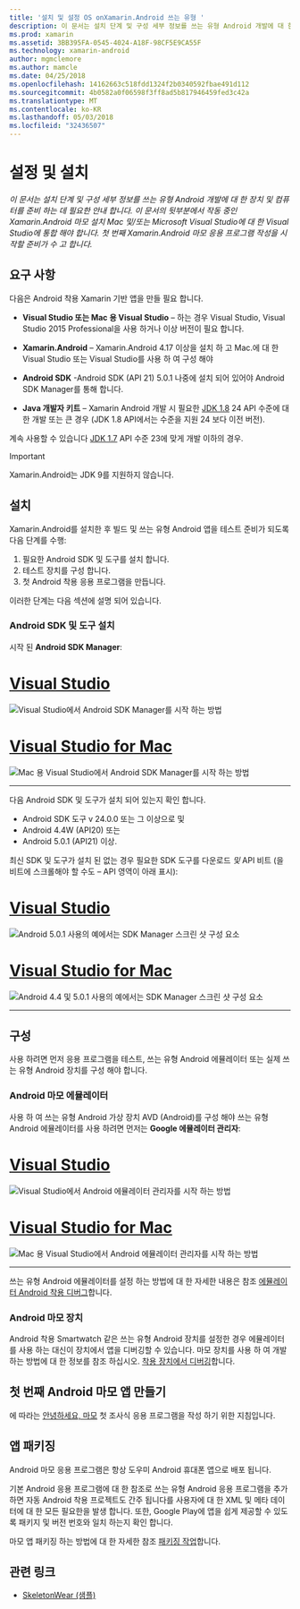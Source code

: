 ```yaml
---
title: '설치 및 설정 OS onXamarin.Android 쓰는 유형 '
description: 이 문서는 설치 단계 및 구성 세부 정보를 쓰는 유형 Android 개발에 대 한 장치 및 컴퓨터를 준비 하는 데 필요한 안내 합니다. 이 문서의 뒷부분에서 작동 중인 Xamarin.Android 마모 설치 Mac 및/또는 Microsoft Visual Studio에 대 한 Visual Studio에 통합 해야 합니다. 첫 번째 Xamarin.Android 마모 응용 프로그램 작성을 시작할 준비가 수 고 합니다.
ms.prod: xamarin
ms.assetid: 3BB395FA-0545-4024-A18F-98CF5E9CA55F
ms.technology: xamarin-android
author: mgmclemore
ms.author: mamcle
ms.date: 04/25/2018
ms.openlocfilehash: 14162663c518fdd1324f2b0340592fbae491d112
ms.sourcegitcommit: 4b0582a0f06598f3ff8ad5b817946459fed3c42a
ms.translationtype: MT
ms.contentlocale: ko-KR
ms.lasthandoff: 05/03/2018
ms.locfileid: "32436507"
---
```

# <a name="setup-and-installation"></a>설정 및 설치

_이 문서는 설치 단계 및 구성 세부 정보를 쓰는 유형 Android 개발에 대 한 장치 및 컴퓨터를 준비 하는 데 필요한 안내 합니다. 이 문서의 뒷부분에서 작동 중인 Xamarin.Android 마모 설치 Mac 및/또는 Microsoft Visual Studio에 대 한 Visual Studio에 통합 해야 합니다. 첫 번째 Xamarin.Android 마모 응용 프로그램 작성을 시작할 준비가 수 고 합니다._

## <a name="requirements"></a>요구 사항

다음은 Android 착용 Xamarin 기반 앱을 만들 필요 합니다.

-   **Visual Studio 또는 Mac 용 Visual Studio** &ndash; 하는 경우 Visual Studio, Visual Studio 2015 Professional을 사용 하거나 이상 버전이 필요 합니다.

-   **Xamarin.Android** &ndash; Xamarin.Android 4.17 이상을 설치 하 고 Mac.에 대 한 Visual Studio 또는 Visual Studio를 사용 하 여 구성 해야

-   **Android SDK** -Android SDK (API 21) 5.0.1 나중에 설치 되어 있어야 Android SDK Manager를 통해 합니다.

-   **Java 개발자 키트** &ndash; Xamarin Android 개발 시 필요한 [JDK 1.8](http://www.oracle.com/technetwork/java/javase/downloads/jdk8-downloads-2133151.html) 24 API 수준에 대 한 개발 또는 큰 경우 (JDK 1.8 API에서는 수준을 지원 24 보다 이전 버전).

계속 사용할 수 있습니다 [JDK 1.7](http://www.oracle.com/technetwork/java/javase/downloads/jdk7-downloads-1880260.html) API 수준 23에 맞게 개발 이하의 경우.

> [!IMPORTANT]
> Xamarin.Android는 JDK 9를 지원하지 않습니다.

## <a name="installation"></a>설치

Xamarin.Android를 설치한 후 빌드 및 쓰는 유형 Android 앱을 테스트 준비가 되도록 다음 단계를 수행: 

1.  필요한 Android SDK 및 도구를 설치 합니다.
2.  테스트 장치를 구성 합니다.
3.  첫 Android 착용 응용 프로그램을 만듭니다.

이러한 단계는 다음 섹션에 설명 되어 있습니다.


### <a name="install-android-sdk-and-tools"></a>Android SDK 및 도구 설치 

시작 된 **Android SDK Manager**: 

# <a name="visual-studiotabvswin"></a>[Visual Studio](#tab/vswin)

![Visual Studio에서 Android SDK Manager를 시작 하는 방법](installation-images/vs/sdk-menu.png)

# <a name="visual-studio-for-mactabvsmac"></a>[Visual Studio for Mac](#tab/vsmac)

![Mac 용 Visual Studio에서 Android SDK Manager를 시작 하는 방법](installation-images/xs/sdk-menu.png)

-----


다음 Android SDK 및 도구가 설치 되어 있는지 확인 합니다.

* Android SDK 도구 v 24.0.0 또는 그 이상으로 및
* Android 4.4W (API20) 또는
* Android 5.0.1 (API21) 이상.

최신 SDK 및 도구가 설치 된 없는 경우 필요한 SDK 도구를 다운로드 *및* API 비트 (을 비트에 스크롤해야 할 수도 &ndash; API 영역이 아래 표시): 

# <a name="visual-studiotabvswin"></a>[Visual Studio](#tab/vswin)

![Android 5.0.1 사용의 예에서는 SDK Manager 스크린 샷 구성 요소](installation-images/vs/sdk-select.png)

# <a name="visual-studio-for-mactabvsmac"></a>[Visual Studio for Mac](#tab/vsmac)

![Android 4.4 및 5.0.1 사용의 예에서는 SDK Manager 스크린 샷 구성 요소](installation-images/xs/sdk-select.png)

-----


## <a name="configuration"></a>구성

사용 하려면 먼저 응용 프로그램을 테스트, 쓰는 유형 Android 에뮬레이터 또는 실제 쓰는 유형 Android 장치를 구성 해야 합니다. 


### <a name="android-wear-emulator"></a>Android 마모 에뮬레이터

사용 하 여 쓰는 유형 Android 가상 장치 AVD (Android)를 구성 해야 쓰는 유형 Android 에뮬레이터를 사용 하려면 먼저는 **Google 에뮬레이터 관리자**:

# <a name="visual-studiotabvswin"></a>[Visual Studio](#tab/vswin)

![Visual Studio에서 Android 에뮬레이터 관리자를 시작 하는 방법](installation-images/vs/emulator-menu.png)

# <a name="visual-studio-for-mactabvsmac"></a>[Visual Studio for Mac](#tab/vsmac)

![Mac 용 Visual Studio에서 Android 에뮬레이터 관리자를 시작 하는 방법](installation-images/xs/emulator-menu.png)

-----

쓰는 유형 Android 에뮬레이터를 설정 하는 방법에 대 한 자세한 내용은 참조 [에뮬레이터 Android 착용 디버그](~/android/wear/deploy-test/debug-on-emulator.md)합니다.


### <a name="android-wear-device"></a>Android 마모 장치

Android 착용 Smartwatch 같은 쓰는 유형 Android 장치를 설정한 경우 에뮬레이터를 사용 하는 대신이 장치에서 앱을 디버깅할 수 있습니다. 마모 장치를 사용 하 여 개발 하는 방법에 대 한 정보를 참조 하십시오. [착용 장치에서 디버깅](~/android/wear/deploy-test/debug-on-device.md)합니다.


## <a name="create-your-first-android-wear-app"></a>첫 번째 Android 마모 앱 만들기

에 따라는 [안녕하세요, 마모](~/android/wear/get-started/hello-wear.md) 첫 조사식 응용 프로그램을 작성 하기 위한 지침입니다.


## <a name="packaging-your-app"></a>앱 패키징

Android 마모 응용 프로그램은 항상 도우미 Android 휴대폰 앱으로 배포 됩니다. 

기본 Android 응용 프로그램에 대 한 참조로 쓰는 유형 Android 응용 프로그램을 추가 하면 자동 Android 착용 프로젝트도 간주 됩니다를 사용자에 대 한 XML 및 메타 데이터에 대 한 모든 필요한을 발생 합니다. 또한, Google Play에 앱을 쉽게 제공할 수 있도록 패키지 및 버전 번호와 일치 하는지 확인 합니다. 

마모 앱 패키징 하는 방법에 대 한 자세한 참조 [패키징 작업](~/android/wear/deploy-test/packaging.md)합니다.


## <a name="related-links"></a>관련 링크

- [SkeletonWear (샘플)](https://developer.xamarin.com/samples/SkeletonWear/)

